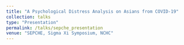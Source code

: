 ```yaml
---
title: "A Psychological Distress Analysis on Asians from COVID-19"
collection: talks
type: "Presentation"
permalink: /talks/sepche_presentation
venue: "SEPCHE, Sigma Xi Symposium, NCHC"
---
```


